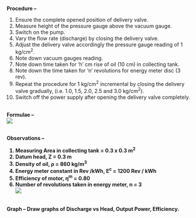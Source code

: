 <b>Procedure – </b>
1. Ensure the complete opened position of delivery valve. <br>
2. Measure height of the pressure gauge above the vacuum gauge.<br>
3. Switch on the pump.<br>
4. Vary the flow rate (discharge) by closing the delivery valve.<br>
5. Adjust the delivery valve accordingly the pressure gauge reading of 1 kg/cm<sup>2</sup>.<br>
6. Note down vacuum gauges reading. <br>
7. Note down time taken for ‘h’ cm rise of oil (10 cm) in collecting tank. <br>
8. Note down the time taken for ‘n’ revolutions for energy meter disc (3 rev). <br>
9. Repeat the procedure for 1 kg/cm<sup>2</sup> incremental by closing the delivery valve gradually, (i.e. 1.0, 1.5, 2.0, 2.5 and 3.0 kg/cm<sup>2</sup>).<br>
10. Switch off the power supply after opening the delivery valve completely.<br><br>

<b>Formulae – <b><br>
<image src="images/formula.PNG"> <br><br>

<b>Observations –</b><br>
1. Measuring Area in collecting tank = 0.3 x 0.3 m<sup>2</sup>  <br>   	  
2. Datum head, Z = 0.3 m <br>
3. Density of oil, ρ = 860 kg/m<sup>3</sup><br>
4. Energy meter constant in Rev /kWh, E<sup>c</sup> = 1200 Rev / kWh<br>
5. Efficiency of motor, η<sup>m</sup>  = 0.80<br>
6. Number of revolutions taken in energy meter, n = 3<br>
<image src="images/imagep1.PNG"> <br><br>

Graph – Draw graphs of Discharge vs Head, Output Power, Efficiency.